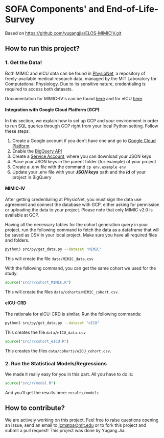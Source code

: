 # SOFA Components' and End-of-Life-Survey
Based on https://github.com/yugangjia/ELOS-MIMICIV.git

## How to run this project?

### 1. Get the Data!

Both MIMIC and eICU data can be found in [PhysioNet](https://physionet.org/), a repository of freely-available medical research data, managed by the MIT Laboratory for Computational Physiology. Due to its sensitive nature, credentialing is required to access both datasets.

Documentation for MIMIC-IV's can be found [here](https://mimic.mit.edu/) and for eICU [here](https://eicu-crd.mit.edu/).

#### Integration with Google Cloud Platform (GCP)

In this section, we explain how to set up GCP and your environment in order to run SQL queries through GCP right from your local Python setting. Follow these steps:

1) Create a Google account if you don't have one and go to [Google Cloud Platform](https://console.cloud.google.com/bigquery)
2) Enable the [BigQuery API](https://console.cloud.google.com/apis/api/bigquery.googleapis.com)
3) Create a [Service Account](https://console.cloud.google.com/iam-admin/serviceaccounts), where you can download your JSON keys
4) Place your JSON keys in the parent folder (for example) of your project
5) Create a .env file with the command `cp env.example env `
6) Update your .env file with your ***JSON keys*** path and the ***id*** of your project in BigQuery

#### MIMIC-IV

After getting credentialing at PhysioNet, you must sign the data use agreement and connect the database with GCP, either asking for permission or uploading the data to your project. Please note that only MIMIC v2.0 is available at GCP.

Having all the necessary tables for the cohort generation query in your project, run the following command to fetch the data as a dataframe that will be saved as CSV in your local project. Make sure you have all required files and folders.

```sh
python3 src/py/get_data.py --dataset "MIMIC"
```

This will create the file `data/MIMIC_data.csv`

With the following command, you can get the same cohort we used for the study:

```sh
source("src/r/cohort_MIMIC.R")
```

This will create the files `data/cohorts/MIMIC_cohort.csv`.

#### eICU-CRD

The rationale for eICU-CRD is similar. Run the following commands:

```sh
python3 src/py/get_data.py --dataset "eICU"
```

This creates the file `data/eICU_data.csv`

```sh
source("src/r/cohort_eICU.R")
```

This creates the files `data/cohorts/eICU_cohort.csv`.

### 2. Run the Statistical Models/Regressions

We made it really easy for you in this part. All you have to do is:

```sh
source("src/r/model.R")
```

And you'll get the results here: `results/models`

## How to contribute?

We are actively working on this project.
Feel free to raise questions opening an issue, send an email to jcmatos@mit.edu or to fork this project and submit a pull request!
This project was done by Yugang Jia.
